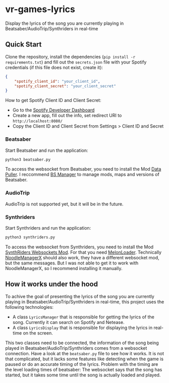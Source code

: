 # vr-games-lyrics
Display the lyrics of the song you are currently playing in Beatsaber/AudioTrip/Synthriders in real-time

## Quick Start
Clone the repository, install the dependencies (`pip install -r requirements.txt`) and fill out the `secrets.json` file with your Spotify credentials (if this file does not exist, create it):
```json
{
    "spotify_client_id": "your_client_id",
    "spotify_client_secret": "your_client_secret"
}
```

How to get Spotify Client ID and Client Secret:
- Go to the [Spotify Developer Dashboard](https://developer.spotify.com/dashboard/)
- Create a new app, fill out the info, set redirect URI to `http://localhost:8080/`
- Copy the Client ID and Client Secret from Settings > Client ID and Secret

### Beatsaber
Start Beatsaber and run the application:
```bash
python3 beatsaber.py
```
To access the websocket from Beatsaber, you need to install the Mod [Data Puller](https://github.com/ReadieFur/BSDataPuller). I reccommend [BS Manager](https://github.com/Zagrios/bs-manager) to manage mods, maps and versions of Beatsaber.

### AudioTrip

AudioTrip is not supported yet, but it will be in the future.

### Synthriders

Start Synthriders and run the application:
```bash
python3 synthriders.py
```

To access the websocket from Synthriders, you need to install the Mod [SynthRiders Websockets Mod](https://github.com/bookdude13/SynthRiders-Websockets-Mod). For that you need [MelonLoader](https://github.com/LavaGang/MelonLoader). Technically [NoodleManagerX](https://github.com/tommaier123/NoodleManagerX) should also work, they have a different websocket mod, but the same messages. But I was not able to get it to work with NoodleManagerX, so I recommend installing it manually.

## How it works under the hood
To achive the goal of presenting the lyrics of the song you are currently playing in Beatsaber/AudioTrip/Synthriders in real-time, this project uses the following technologies:
- A class `LyricsManager` that is responsible for getting the lyrics of the song. Currently it can search on Spotify and Netease.
- A class `LyricsDisplay` that is responsible for displaying the lyrics in real-time on the screen.

This two classes need to be connected, the information of the song being played in Beatsaber/AudioTrip/Synthriders comes from a websocket connection. Have a look at the `beatsaber.py` file to see how it works. It is not that complicated, but it lacks some features like detecting when the game is paused or do an accurate timing of the lyrics. Problem with the timing are the level loading times of beatsaber: The websocket says that the song has started, but it takes some time until the song is actually loaded and played. 
